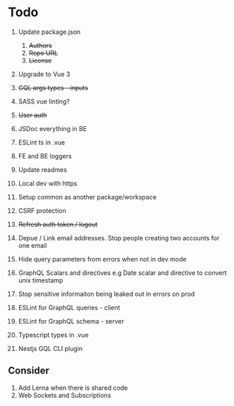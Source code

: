 # Todo

1. Update package.json

    1. ~~Authors~~
    2. ~~Repo URL~~
    3. ~~License~~

2. Upgrade to Vue 3
3. ~~GQL args types - inputs~~
4. SASS vue linting?
5. ~~User auth~~
6. JSDoc everything in BE
7. ESLint ts in .vue
8. FE and BE loggers
9. Update readmes
10. Local dev with https
11. Setup common as another package/workspace
12. CSRF protection
13. ~~Refresh auth token / logout~~
14. Depue / Link email addresses. Stop people creating two accounts for one email
15. Hide query parameters from errors when not in dev mode
16. GraphQL Scalars and directives e.g Date scalar and directive to convert unix timestamp
17. Stop sensitive informaiton being leaked out in errors on prod
18. ESLint for GraphQL queries - client
19. ESLint for GraphQL schema - server
20. Typescript types in .vue
21. Nestjs GQL CLI plugin

## Consider

1. Add Lerna when there is shared code
2. Web Sockets and Subscriptions
